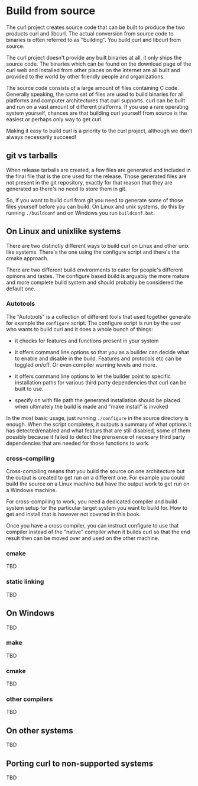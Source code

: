 # Build from source

The curl project creates source code that can be built to produce the two
products curl and libcurl. The actual conversion from source code to binaries
is often referred to as "building". You build curl and libcurl from source.

The curl project doesn't provide any built binaries at all, it only ships the
source code. The binaries which can be found on the download page of the curl
web and installed from other places on the Internet are all built and provided
to the world by other friendly people and organizations.

The source code consists of a large amount of files containing C
code. Generally speaking, the same set of files are used to build binaries for
all platforms and computer architectures that curl supports. curl can be built
and run on a vast amount of different platforms. If you use a rare operating
system yourself, chances are that building curl yourself from source is the
easiest or perhaps only way to get curl.

Making it easy to build curl is a priority to the curl project, although we
don't always necessarily succeed!

## git vs tarballs

When release tarballs are created, a few files are generated and included in
the final file that is the one used for the release. Those generated files are
not present in the git repository, exactly for that reason that they are
generated so there's no need to store them in git.

So, if you want to build curl from git you need to generate some of those
files yourself before you can build. On Linux and unix systems, do this by
running `./buildconf` and on Windows you run `buildconf.bat`.

## On Linux and unixlike systems

There are two distinctly different ways to build curl on Linux and other unix
like systems. There's the one using the configure script and there's the cmake
approach.

There are two different build environments to cater for people's different
opinons and tastes. The configure based build is arguably the more mature and
more complete build system and should probably be considered the default one.

### Autotools

The "Autotools" is a collection of different tools that used together generate
for example the `configure` script. The configure script is run by the user
who wants to build curl and it does a whole bunch of things:

 - it checks for features and functions present in your system

 - it offers command line options so that you as a builder can decide what to
   enable and disable in the build. Features and protocols etc can be toggled
   on/off. Or even compiler warning levels and more.

 - it offers command line options to let the builder point to specific
   installation paths for various third party dependencies that curl can be
   built to use.

 - specify on with file path the generated installation should be placed when
   ultimately the build is made and "make install" is invoked

In the most basic usage, just running `./configure` in the source directory is
enough. When the script completes, it outputs a summary of what options it has
detected/enabled and what featurs that are still disabled, some of them
possibly because it failed to detect the prensence of necesary third party
dependencies that are needed for those functions to work.

### cross-compiling

Cross-compiling means that you build the source on one architecture but the
output is created to get run on a different one. For example you could build
the source on a Linux machine but have the output work to get run on a Windows
machine.

For cross-compiling to work, you need a dedicated compiler and build system
setup for the particular target system you want to build for. How to get and
install that is however not covered in this book.

Once you have a cross compiler, you can instruct configure to use that
compiler instead of the "native" compiler when it builds curl so that the end
result then can be moved over and used on the other machine.

### cmake

TBD

### static linking

TBD

## On Windows

TBD

### make

TBD

### cmake

TBD

### other compilers

TBD

## On other systems

TBD

## Porting curl to non-supported systems

TBD
